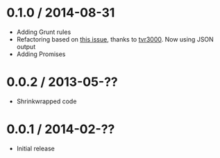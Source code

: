 0.1.0 / 2014-08-31
==================

  * Adding Grunt rules
  * Refactoring based on [this issue](https://github.com/j3lte/node-rdw/issues/1), thanks to [tvr3000](https://github.com/tvr3000). Now using JSON output
  * Adding Promises

0.0.2 / 2013-05-??
==================

  * Shrinkwrapped code

0.0.1 / 2014-02-??
==================

  * Initial release
